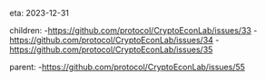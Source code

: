 eta: 2023-12-31

children:
-https://github.com/protocol/CryptoEconLab/issues/33
-https://github.com/protocol/CryptoEconLab/issues/34
-https://github.com/protocol/CryptoEconLab/issues/35

parent: 
-https://github.com/protocol/CryptoEconLab/issues/55
